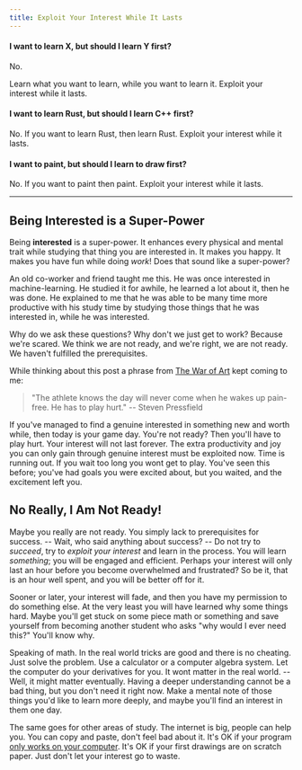 ```yaml
---
title: Exploit Your Interest While It Lasts
---
```


#### I want to learn X, but should I learn Y first?

No.

Learn what you want to learn, while you want to learn it. Exploit your interest while it lasts.

#### I want to learn Rust, but should I learn C++ first?

No. If you want to learn Rust, then learn Rust. Exploit your interest while it lasts.

#### I want to paint, but should I learn to draw first?

No. If you want to paint then paint. Exploit your interest while it lasts.

---

## Being Interested is a Super-Power

Being **interested** is a super-power. It enhances every physical and mental trait while studying that thing you are interested in. It makes you happy. It makes you have fun while doing *work*! Does that sound like a super-power?

An old co-worker and friend taught me this. He was once interested in machine-learning. He studied it for awhile, he learned a lot about it, then he was done. He explained to me that he was able to be many time more productive with his study time by studying those things that he was interested in, while he was interested.

Why do we ask these questions? Why don't we just get to work? Because we're scared. We think we are not ready, and we're right, we are not ready. We haven't fulfilled the prerequisites.

While thinking about this post a phrase from [The War of Art](https://stevenpressfield.com/books/the-war-of-art/) kept coming to me:

> "The athlete knows the day will never come when he wakes up pain-free. He has to play hurt."  -- Steven Pressfield

If you've managed to find a genuine interested in something new and worth while, then today is your game day. You're not ready? Then you'll have to play hurt. Your interest will not last forever. The extra productivity and joy you can only gain through genuine interest must be exploited now. Time is running out. If you wait too long you wont get to play. You've seen this before; you've had goals you were excited about, but you waited, and the excitement left you.

## No Really, I Am Not Ready!

Maybe you really are not ready. You simply lack to prerequisites for success. -- Wait, who said anything about success? -- Do not try to *succeed*, try to *exploit your interest* and learn in the process. You will learn *something*; you will be engaged and efficient. Perhaps your interest will only last an hour before you become overwhelmed and frustrated? So be it, that is an hour well spent, and you will be better off for it.

Sooner or later, your interest will fade, and then you have my permission to do something else. At the very least you will have learned why some things hard. Maybe you'll get stuck on some piece math or something and save yourself from becoming another student who asks "why would I ever need this?" You'll know why.

Speaking of math. In the real world tricks are good and there is no cheating. Just solve the problem. Use a calculator or a computer algebra system. Let the computer do your derivatives for you. It wont matter in the real world. -- Well, it might matter eventually. Having a deeper understanding cannot be a bad thing, but you don't need it right now. Make a mental note of those things you'd like to learn more deeply, and maybe you'll find an interest in them one day.

The same goes for other areas of study. The internet is big, people can help you. You can copy and paste, don't feel bad about it. It's OK if your program [only works on your computer](https://blog.codinghorror.com/the-works-on-my-machine-certification-program/). It's OK if your first drawings are on scratch paper. Just don't let your interest go to waste.
